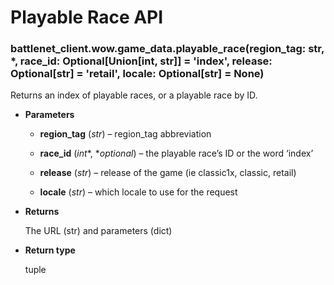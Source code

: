 # Playable Race API


### battlenet_client.wow.game_data.playable_race(region_tag: str, \*, race_id: Optional[Union[int, str]] = 'index', release: Optional[str] = 'retail', locale: Optional[str] = None)
Returns an index of playable races, or a playable race by ID.


* **Parameters**


    * **region_tag** (*str*) – region_tag abbreviation


    * **race_id** (*int**, **optional*) – the playable race’s ID or the word ‘index’


    * **release** (*str*) – release of the game (ie classic1x, classic, retail)


    * **locale** (*str*) – which locale to use for the request



* **Returns**

    The URL (str) and parameters (dict)



* **Return type**

    tuple
